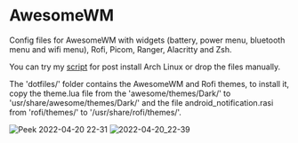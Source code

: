 # AwesomeWM

Config files for AwesomeWM with widgets (battery, power menu, bluetooth menu and wifi menu), Rofi, Picom, Ranger, Alacritty and Zsh.

You can try my [script](https://github.com/rarorza/script) for post install Arch Linux or drop the files manually.

The 'dotfiles/' folder contains the AwesomeWM and Rofi themes, to install it, copy the theme.lua file from the 'awesome/themes/Dark/' to 'usr/share/awesome/themes/Dark/' and the file android_notification.rasi from 'rofi/themes/' to '/usr/share/rofi/themes/'.

![Peek 2022-04-20 22-31](https://user-images.githubusercontent.com/79066006/164353871-3b55c148-29c2-48d4-b037-a9e5fad3e854.gif)
![2022-04-20_22-39](https://user-images.githubusercontent.com/79066006/164354744-df672baa-70e6-4414-b663-27ee32ad0dbf.png)
